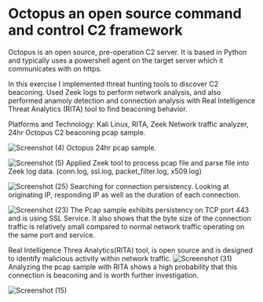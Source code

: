 # Octopus an open source command and control C2 framework

Octopus is an open source, pre-operation C2 server.  It is based in Python and typically uses a powershell agent on the target server which it communicates with on https.  

In this exercise I implemented threat hunting tools to discover C2 beaconing. Used Zeek logs to perform network analysis, and also performed anamoly detection and connection analysis with Real Intelligence Threat Analytics (RITA) tool to find beaconing behavior.

Platforms and Technology: Kali Linux, RITA, Zeek Network traffic analyzer, 24hr Octopus C2 beaconing pcap sample.

![Screenshot (4)](https://github.com/Hacosta21/Threat-Hunting-with-Zeek-and-RITA/assets/65152491/6fb36c6c-1199-43bf-a7b3-91c8ae5d7946)
Octopus 24hr pcap sample.  

![Screenshot (5)](https://github.com/Hacosta21/Threat-Hunting-with-Zeek-and-RITA/assets/65152491/3038f067-08b6-4804-a1c8-e89f47773184)
Applied Zeek tool to process pcap file and parse file into Zeek log data. (conn.log, ssl.log, packet_filter.log, x509.log)


![Screenshot (25)](https://github.com/Hacosta21/Threat-Hunting-with-Zeek-and-RITA/assets/65152491/5358af9a-c96d-400e-8f9c-2ea3b4170d82)
Searching for connection persistency.  Looking at originating IP, responding IP as well as the duration of each connection.

![Screenshot (23)](https://github.com/Hacosta21/Threat-Hunting-with-Zeek-and-RITA/assets/65152491/851a1da5-5d64-4ddf-89a7-cd8dc11f4078)
The Pcap sample exhibits persistency on TCP port 443 and is using SSL Service. It also shows that the byte size of the connection traffic is relatively small compared to normal network traffic operating on the same port and service.



Real Intelligence Threa Analytics(RITA) tool, is open source and is designed to identify malicious activity within network traffic.
![Screenshot (31)](https://github.com/Hacosta21/Threat-Hunting-with-Zeek-and-RITA/assets/65152491/b7a7b0eb-cec8-45a0-ad4b-bc759ba5b296)
Analyzing the pcap sample with RITA shows a high probability that this connection is beaconing and is worth further investigation. 


![Screenshot (15)](https://github.com/Hacosta21/Threat-Hunting-with-Zeek-and-RITA/assets/65152491/6cbba332-9447-412b-90bc-cef7dc749b67)




